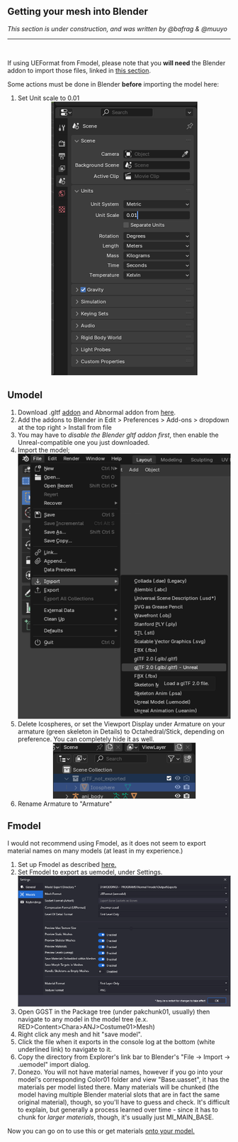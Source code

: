 ## Getting your mesh into Blender
*This section is under construction, and was written by @bafrag & @muuyo*

<hr>
<br>

If using UEFormat from Fmodel, please note that you **will need** the Blender addon to import those files, linked in [this section](../tools/blender.md#fmodel-with-arc-system-works-animation-support).

Some actions must be done in Blender **before** importing the model here:
  1. Set Unit scale to 0.01 <div align="center"><img src="images/Unit-scale.png"></div><div align="center">

## Umodel
  1. Download .gltf [addon](../modding-mesh\files\io_scene_gltf2_ue.rar) and Abnormal addon from [here](https://github.com/bnpr/Abnormal/releases).
  2. Add the addons to Blender in Edit > Preferences > Add-ons > dropdown at the top right > Install from file
  3. You may have to *disable the Blender gltf addon first*, then enable the Unreal-compatible one you just downloaded.
  4. Import the model; <div align="center"><img src="images/Unreal-GLTF.png"></div><div align="center">
  5. Delete Icospheres, or set the Viewport Display under Armature on your armature (green skeleton in Details) to Octahedral/Stick, depending on preference. You can completely hide it as well. <div align="center"><img src="images/Icosphere.png"></div><div align="center">
  6. Rename Armature to "Armature"

## Fmodel
I would not recommend using Fmodel, as it does not seem to export material names on many models (at least in my experience.)
1. Set up Fmodel as described [here.](../tools/fmodel.md)
2. Set Fmodel to export as uemodel, under Settings.
   ![](./images/image.png)
3. Open GGST in the Package tree (under pakchunk01, usually) then navigate to any model in the model tree (e.x. RED>Content>Chara>ANJ>Costume01>Mesh)
4. Right click any mesh and hit "save model".
5. Click the file when it exports in the console log at the bottom (white underlined link) to navigate to it.
6. Copy the directory from Explorer's link bar to Blender's "File -> Import -> .uemodel" import dialog.
7. Donezo. You will not have material names, however if you go into your model's corresponding Color01 folder and view "Base.uasset", it has the materials per model listed there. Many materials will be chunked (the model having multiple Blender material slots that are in fact the same original material), though, so you'll have to guess and check. It's difficult to explain, but generally a process learned over time - since it has to chunk for *larger materials*, though, it's usually just MI_MAIN_BASE.

Now you can go on to use this or get materials [onto your model.](../modding-texture/texture-blender-preview.md)
